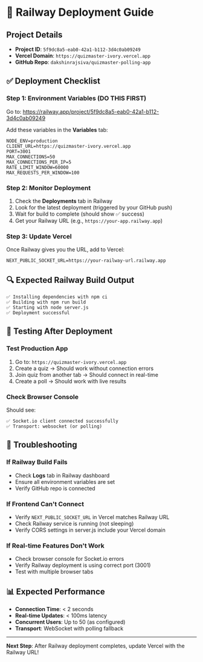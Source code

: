# 🚂 Railway Deployment Guide

## Project Details
- **Project ID**: `5f9dc8a5-eab0-42a1-b112-3d4c0ab09249`
- **Vercel Domain**: `https://quizmaster-ivory.vercel.app`
- **GitHub Repo**: `dakshinrajsiva/quizmaster-polling-app`

## ✅ Deployment Checklist

### Step 1: Environment Variables (DO THIS FIRST)
Go to: https://railway.app/project/5f9dc8a5-eab0-42a1-b112-3d4c0ab09249

Add these variables in the **Variables** tab:

```
NODE_ENV=production
CLIENT_URL=https://quizmaster-ivory.vercel.app
PORT=3001
MAX_CONNECTIONS=50
MAX_CONNECTIONS_PER_IP=5
RATE_LIMIT_WINDOW=60000
MAX_REQUESTS_PER_WINDOW=100
```

### Step 2: Monitor Deployment
1. Check the **Deployments** tab in Railway
2. Look for the latest deployment (triggered by your GitHub push)
3. Wait for build to complete (should show ✅ success)
4. Get your Railway URL (e.g., `https://your-app.railway.app`)

### Step 3: Update Vercel
Once Railway gives you the URL, add to Vercel:

```
NEXT_PUBLIC_SOCKET_URL=https://your-railway-url.railway.app
```

## 🔍 Expected Railway Build Output

```
✅ Installing dependencies with npm ci
✅ Building with npm run build  
✅ Starting with node server.js
✅ Deployment successful
```

## 🧪 Testing After Deployment

### Test Production App
1. Go to: `https://quizmaster-ivory.vercel.app`
2. Create a quiz → Should work without connection errors
3. Join quiz from another tab → Should connect in real-time
4. Create a poll → Should work with live results

### Check Browser Console
Should see:
```
✅ Socket.io client connected successfully
✅ Transport: websocket (or polling)
```

## 🚨 Troubleshooting

### If Railway Build Fails
- Check **Logs** tab in Railway dashboard
- Ensure all environment variables are set
- Verify GitHub repo is connected

### If Frontend Can't Connect
- Verify `NEXT_PUBLIC_SOCKET_URL` in Vercel matches Railway URL
- Check Railway service is running (not sleeping)
- Verify CORS settings in server.js include your Vercel domain

### If Real-time Features Don't Work
- Check browser console for Socket.io errors
- Verify Railway deployment is using correct port (3001)
- Test with multiple browser tabs

## 📊 Expected Performance
- **Connection Time**: < 2 seconds
- **Real-time Updates**: < 100ms latency  
- **Concurrent Users**: Up to 50 (as configured)
- **Transport**: WebSocket with polling fallback

---

**Next Step**: After Railway deployment completes, update Vercel with the Railway URL!
